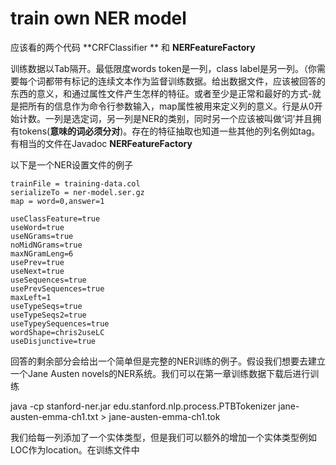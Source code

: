 # train own NER model

应该看的两个代码 **CRFClassifier **  和 **NERFeatureFactory**

训练数据以Tab隔开。最低限度words token是一列，class label是另一列。（你需要每个词都带有标记的连续文本作为监督训练数据。给出数据文件，应该被回答的东西的意义，和通过属性文件产生怎样的特征。或者至少是正常和最好的方式-就是把所有的信息作为命令行参数输入，map属性被用来定义列的意义。行是从0开始计数。一列是选定词，另一列是NER的类别，同时另一个应该被叫做‘词’并且拥有tokens(**意味的词必须分对**)。存在的特征抽取也知道一些其他的列名例如tag。有相当的文件在Javadoc **NERFeatureFactory** 

以下是一个NER设置文件的例子

```
trainFile = training-data.col
serializeTo = ner-model.ser.gz
map = word=0,answer=1

useClassFeature=true
useWord=true
useNGrams=true
noMidNGrams=true
maxNGramLeng=6
usePrev=true
useNext=true
useSequences=true
usePrevSequences=true
maxLeft=1
useTypeSeqs=true
useTypeSeqs2=true
useTypeySequences=true
wordShape=chris2useLC
useDisjunctive=true
```

回答的剩余部分会给出一个简单但是完整的NER训练的例子。假设我们想要去建立一个Jane Austen novels的NER系统。我们可以在第一章训练数据下载后进行训练

java -cp stanford-ner.jar edu.stanford.nlp.process.PTBTokenizer jane-austen-emma-ch1.txt > jane-austen-emma-ch1.tok

我们给每一列添加了一个实体类型，但是我们可以额外的增加一个实体类型例如LOC作为location。在训练文件中